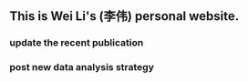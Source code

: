 ## This is Wei Li's (李伟) personal website.

### update the recent publication

### post new data analysis strategy

